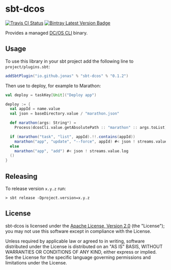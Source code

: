 # sbt-dcos

[![Travis CI Status]][Travis CI]
[![Bintray Latest Version Badge]][Bintray Latest Version]

Provides a managed [DC/OS CLI] binary.

## Usage

To use this library in your sbt project add the following line to `project/plugins.sbt`:
```sbt
addSbtPlugin("io.github.jonas" % "sbt-dcos" % "0.1.2")
```

Then use to deploy, for example to Marathon:
```sbt
val deploy = taskKey[Unit]("Deploy app")

deploy := {
  val appId = name.value
  val json = baseDirectory.value / "marathon.json"

  def marathon(args: String*) =
    Process(dcosCli.value.getAbsolutePath :: "marathon" :: args.toList)

  if (marathon("task", "list", appId).!!.contains(appId))
    marathon("app", "update", "--force", appId) #< json ! streams.value.log
  else
    marathon("app", "add") #< json ! streams.value.log
  ()
}
```

## Releasing

To release version `x.y.z` run:

    > sbt release -Dproject.version=x.y.z

## License

sbt-dcos is licensed under the [Apache License, Version 2.0][apache] (the
"License"); you may not use this software except in compliance with the License.

Unless required by applicable law or agreed to in writing, software
distributed under the License is distributed on an "AS IS" BASIS,
WITHOUT WARRANTIES OR CONDITIONS OF ANY KIND, either express or implied.
See the License for the specific language governing permissions and
limitations under the License.

 [apache]: http://www.apache.org/licenses/LICENSE-2.0
 [DC/OS CLI]: https://github.com/dcos/dcos-cli
 [Travis CI]: https://travis-ci.org/jonas/sbt-dcos
 [Travis CI Status]: https://travis-ci.org/jonas/sbt-dcos.svg?branch=master
 [Bintray Latest Version Badge]: https://api.bintray.com/packages/fonseca/maven/sbt-dcos/images/download.svg
 [Bintray Latest Version]: https://bintray.com/fonseca/maven/sbt-dcos/_latestVersion
